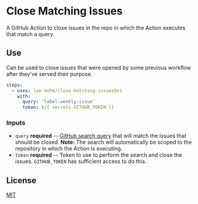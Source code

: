 # Close Matching Issues

A GitHub Action to close issues in the repo in which the Action executes that match a query.

## Use

Can be used to close issues that were opened by some previous workflow after they've served their purpose.

```yaml
steps:
  - uses: lee-dohm/close-matching-issues@v1
    with:
      query: 'label:weekly-issue'
      token: ${{ secrets.GITHUB_TOKEN }}
```

### Inputs

* `query` **required** -- [GitHub search query](https://help.github.com/github/searching-for-information-on-github/searching-issues-and-pull-requests) that will match the issues that should be closed. **Note:** The search will automatically be scoped to the repository in which the Action is executing.
* `token` **required** -- Token to use to perform the search and close the issues. `GITHUB_TOKEN` has sufficient access to do this.

## License

[MIT](LICENSE.md)
